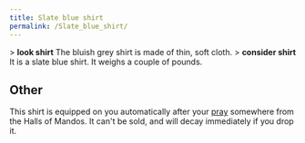 ```yaml
---
title: Slate blue shirt
permalink: /Slate_blue_shirt/
---
```


\> **look shirt**
The bluish grey shirt is made of thin, soft cloth.
\> **consider shirt**
It is a slate blue shirt. It weighs a couple of pounds.

## Other

This shirt is equipped on you automatically after your
[pray](pray "wikilink") somewhere from the Halls of Mandos. It can't be
sold, and will decay immediately if you drop it.